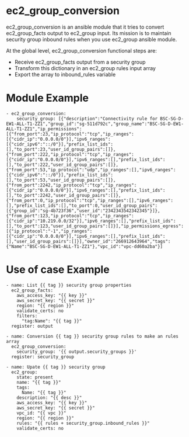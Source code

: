 # ec2_group_conversion

ec2_group_conversion is an ansible module that it tries to convert ec2_group_facts output to ec2_group input. Its mission is to maintain security group inbound rules when you use ec2_group ansible module.

At the global level, ec2_group_conversion functional steps are:

  - Receive ec2_group_facts output from a security group
  - Transform this dictionary in an ec2_group rules input array
  - Export the array to inbound_rules variable
  
# Module Example
```
- ec2_group_conversion:
    security_group: [{"description":"Connectivity rule for BSC-SG-D-EW1-ALL-T1-ZZ1","group_id":"sg-511d792c","group_name":"BSC-SG-D-EW1-ALL-T1-ZZ1","ip_permissions":[{"from_port":23,"ip_protocol":"tcp","ip_ranges":[{"cidr_ip":"0.0.0.0/0"}],"ipv6_ranges":[{"cidr_ipv6":"::/0"}],"prefix_list_ids":[],"to_port":23,"user_id_group_pairs":[]},{"from_port":222,"ip_protocol":"tcp","ip_ranges":[{"cidr_ip":"0.0.0.0/0"}],"ipv6_ranges":[],"prefix_list_ids":[],"to_port":222,"user_id_group_pairs":[]},{"from_port":53,"ip_protocol":"udp","ip_ranges":[],"ipv6_ranges":[{"cidr_ipv6":"::/0"}],"prefix_list_ids":[],"to_port":53,"user_id_group_pairs":[]},{"from_port":2242,"ip_protocol":"tcp","ip_ranges":[{"cidr_ip":"0.0.0.0/0"}],"ipv6_ranges":[],"prefix_list_ids":[],"to_port":2242,"user_id_group_pairs":[]},{"from_port":0,"ip_protocol":"tcp","ip_ranges":[],"ipv6_ranges":[],"prefix_list_ids":[],"to_port":0,"user_id_group_pairs":[{"group_id":"sg-4b723f36","user_id":"2342343542342345"}]},{"from_port":123,"ip_protocol":"tcp","ip_ranges":[{"cidr_ip":"10.219.0.0/32"}],"ipv6_ranges":[],"prefix_list_ids":[],"to_port":123,"user_id_group_pairs":[]}],"ip_permissions_egress":[{"ip_protocol":"-1","ip_ranges":[{"cidr_ip":"0.0.0.0/0"}],"ipv6_ranges":[],"prefix_list_ids":[],"user_id_group_pairs":[]}],"owner_id":"266912643964","tags":{"Name":"BSC-SG-D-EW1-ALL-T1-ZZ1"},"vpc_id":"vpc-dd60a2ba"}]
```

# Use of case Example
```
- name: List {{ tag }} security group properties
  ec2_group_facts:
    aws_access_key: "{{ key }}"
    aws_secret_key: "{{ secret }}"
    region: "{{ region }}"
    validate_certs: no
    filters:
      "tag:Name": "{{ tag }}"
  register: output

- name: Conversion {{ tag }} security group rules to make an rules array
  ec2_group_conversion:
    security_group: '{{ output.security_groups }}'
  register: security_group

- name: Upate {{ tag }} security group
  ec2_group:
    state: present
    name: "{{ tag }}"
    tags:
      Name: "{{ tag }}"
    description: "{{ desc }}"
    aws_access_key: "{{ key }}"
    aws_secret_key: "{{ secret }}"
    vpc_id: "{{ vpc }}"
    region: "{{ region }}"
    rules: "{{ rules + security_group.inbound_rules }}"
    validate_certs: no
```
